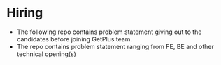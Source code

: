 # Hiring

- The following repo contains problem statement giving out to the candidates before joining GetPlus team. 
- The repo contains problem statement ranging from FE, BE and other technical opening(s)

